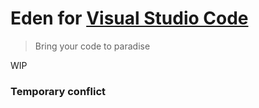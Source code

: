 # Eden for [Visual Studio Code](http://code.visualstudio.com)

> Bring your code to paradise

WIP

### Temporary conflict
